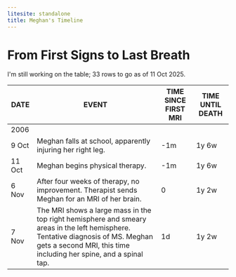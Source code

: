 ```yaml
---
litesite: standalone
title: Meghan's Timeline
---
```


# From First Signs to Last Breath

<aside>

I'm still working on the table; 33 rows to go as of 11 Oct 2025.

</aside>


| DATE | EVENT | TIME SINCE FIRST MRI | TIME UNTIL DEATH |
|------|---------------------------|------|------|
| 2006 | | | |
| 9 Oct | Meghan falls at school, apparently injuring her right leg. | -1m | 1y 6w |
| 11 Oct | Meghan begins physical therapy. | -1m | 1y 6w |
| 6 Nov | After four weeks of therapy, no improvement. Therapist sends Meghan for an MRI of her brain. | 0 | 1y 2w |
| 7 Nov | The MRI shows a large mass in the top right hemisphere and smeary areas in the left hemisphere. Tentative diagnosis of MS. Meghan gets a second MRI, this time including her spine, and a spinal tap. | 1d | 1y 2w |

